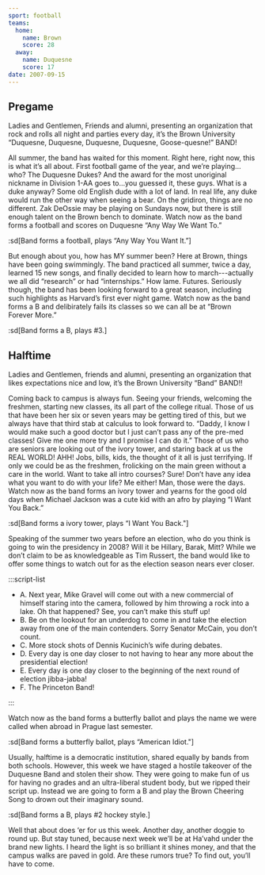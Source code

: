 ```yaml
---
sport: football
teams:
  home:
    name: Brown
    score: 28
  away:
    name: Duquesne
    score: 17
date: 2007-09-15
---
```


## Pregame

Ladies and Gentlemen, Friends and alumni, presenting an organization that rock and rolls all night and parties every day, it’s the Brown University “Duquesne, Duquesne, Duquesne, Duquesne, Goose-quesne!” BAND!

All summer, the band has waited for this moment. Right here, right now, this is what it’s all about. First football game of the year, and we’re playing…who? The Duquesne Dukes? And the award for the most unoriginal nickname in Division 1-AA goes to…you guessed it, these guys. What is a duke anyway? Some old English dude with a lot of land. In real life, any duke would run the other way when seeing a bear. On the gridiron, things are no different. Zak DeOssie may be playing on Sundays now, but there is still enough talent on the Brown bench to dominate. Watch now as the band forms a football and scores on Duquesne “Any Way We Want To.”

:sd[Band forms a football, plays “Any Way You Want It.”]

But enough about you, how has MY summer been? Here at Brown, things have been going swimmingly. The band practiced all summer, twice a day, learned 15 new songs, and finally decided to learn how to march---actually we all did “research” or had “internships.” How lame. Futures. Seriously though, the band has been looking forward to a great season, including such highlights as Harvard’s first ever night game. Watch now as the band forms a B and delibirately fails its classes so we can all be at “Brown Forever More.”

:sd[Band forms a B, plays #3.]

## Halftime

Ladies and Gentlemen, friends and alumni, presenting an organization that likes expectations nice and low, it’s the Brown University “Band” BAND!!

Coming back to campus is always fun. Seeing your friends, welcoming the freshmen, starting new classes, its all part of the college ritual. Those of us that have been her six or seven years may be getting tired of this, but we always have that third stab at calculus to look forward to. “Daddy, I know I would make such a good doctor but I just can’t pass any of the pre-med classes! Give me one more try and I promise I can do it.” Those of us who are seniors are looking out of the ivory tower, and staring back at us the REAL WORLD! AHH! Jobs, bills, kids, the thought of it all is just terrifying. If only we could be as the freshmen, frolicking on the main green without a care in the world. Want to take all intro courses? Sure! Don’t have any idea what you want to do with your life? Me either! Man, those were the days. Watch now as the band forms an ivory tower and yearns for the good old days when Michael Jackson was a cute kid with an afro by playing “I Want You Back.”

:sd[Band forms a ivory tower, plays “I Want You Back."]

Speaking of the summer two years before an election, who do you think is going to win the presidency in 2008? Will it be Hillary, Barak, Mitt? While we don’t claim to be as knowledgeable as Tim Russert, the band would like to offer some things to watch out for as the election season nears ever closer.

:::script-list

- A. Next year, Mike Gravel will come out with a new commercial of himself staring into the camera, followed by him throwing a rock into a lake. Oh that happened? See, you can’t make this stuff up!
- B. Be on the lookout for an underdog to come in and take the election away from one of the main contenders. Sorry Senator McCain, you don’t count.
- C. More stock shots of Dennis Kucinich’s wife during debates.
- D. Every day is one day closer to not having to hear any more about the presidential election!
- E. Every day is one day closer to the beginning of the next round of election jibba-jabba!
- F. The Princeton Band!

:::

Watch now as the band forms a butterfly ballot and plays the name we were called when abroad in Prague last semester.

:sd[Band forms a butterfly ballot, plays “American Idiot."]

Usually, halftime is a democratic institution, shared equally by bands from both schools. However, this week we have staged a hostile takeover of the Duquesne Band and stolen their show. They were going to make fun of us for having no grades and an ultra-liberal student body, but we ripped their script up. Instead we are going to form a B and play the Brown Cheering Song to drown out their imaginary sound.

:sd[Band forms a B, plays #2 hockey style.]

Well that about does ‘er for us this week. Another day, another doggie to round up. But stay tuned, because next week we’ll be at Ha’vahd under the brand new lights. I heard the light is so brilliant it shines money, and that the campus walks are paved in gold. Are these rumors true? To find out, you’ll have to come.
